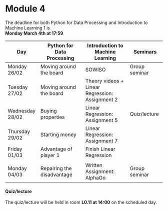 
# Module 4

The deadline for both Python for Data Processing and Introduction to Machine Learning 1 is<br>**Monday March 4th at 17:59**

| Day                | Python for<br>Data Processing        | Introduction to<br>Machine Learning   | Seminars                                    |
|--------------------|--------------------------------------|---------------------------------------|---------------------------------------------|
| Monday<br>26/02    | Moving around the board              | SOWISO                                | Group seminar                               |
| Tuesday<br>27/02   | Moving around the board              | Theory videos +<br>Linear Regression:<br>Assignment 2 |                             |
| Wednesday<br>28/02 | Buying properties                    | Linear Regression:<br>Assignment 5    | Quiz/lecture                                |
| Thursday<br>29/02  | Starting money                       | Linear Regression:<br>Assignment 7    |                                             |
| Friday<br>01/03    | Advantage of player 1                | Finish Linear Regression              |                                             |
|                    |                                      |                                       |                                             |
| Monday<br>04/03    | Repairing the disadvantage           | Written Assignment: AlphaGo           | Group seminar                               |



#### Quiz/lecture

The quiz/lecture will be held in room **L0.11 at 14:00** on the scheduled day.

